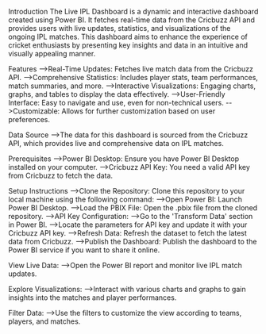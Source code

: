 Introduction
The Live IPL Dashboard is a dynamic and interactive dashboard created using Power BI. It fetches real-time data from the Cricbuzz API and provides users with live updates, statistics, and visualizations of the ongoing IPL matches. This dashboard aims to enhance the experience of cricket enthusiasts by presenting key insights and data in an intuitive and visually appealing manner.

Features
-->Real-Time Updates: Fetches live match data from the Cricbuzz API.
-->Comprehensive Statistics: Includes player stats, team performances, match summaries, and more.
-->Interactive Visualizations: Engaging charts, graphs, and tables to display the data effectively.
-->User-Friendly Interface: Easy to navigate and use, even for non-technical users.
-->Customizable: Allows for further customization based on user preferences.

Data Source
-->The data for this dashboard is sourced from the Cricbuzz API, which provides live and comprehensive data on IPL matches.

Prerequisites
-->Power BI Desktop: Ensure you have Power BI Desktop installed on your computer.
-->Cricbuzz API Key: You need a valid API key from Cricbuzz to fetch the data.

Setup Instructions
-->Clone the Repository: Clone this repository to your local machine using the following command:
-->Open Power BI: Launch Power BI Desktop.
-->Load the PBIX File: Open the .pbix file from the cloned repository.
-->API Key Configuration:
-->Go to the 'Transform Data' section in Power BI.
-->Locate the parameters for API key and update it with your Cricbuzz API key.
-->Refresh Data: Refresh the dataset to fetch the latest data from Cricbuzz.
-->Publish the Dashboard: Publish the dashboard to the Power BI service if you want to share it online.

View Live Data: 
-->Open the Power BI report and monitor live IPL match updates.

Explore Visualizations: 
-->Interact with various charts and graphs to gain insights into the matches and player performances.

Filter Data: 
-->Use the filters to customize the view according to teams, players, and matches.
